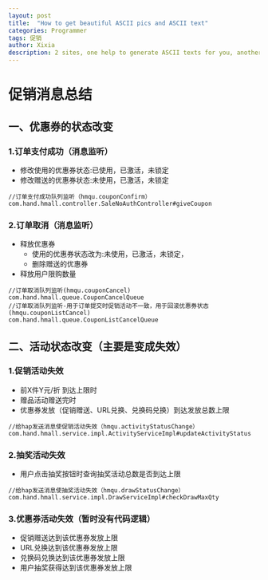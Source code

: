 ```yaml
---
layout: post
title:  "How to get beautiful ASCII pics and ASCII text"
categories: Programmer
tags: 促销
author: Xixia
description: 2 sites, one help to generate ASCII texts for you, another have lots of ASCII pics.
---
```

# 促销消息总结

## 一、优惠券的状态改变
### 1.订单支付成功（消息监听）
- 修改使用的优惠券状态:已使用，已激活，未锁定
- 修改赠送的优惠券状态:未使用，已激活，未锁定
```
//订单支付成功队列监听（hmqu.couponConfirm）
com.hand.hmall.controller.SaleNoAuthController#giveCoupon
```
### 2.订单取消（消息监听）
- 释放优惠券
    - 使用的优惠券状态改为:未使用，已激活，未锁定，
    - 删除赠送的优惠券
- 释放用户限购数量

```
//订单取消队列监听(hmqu.couponCancel)
com.hand.hmall.queue.CouponCancelQueue
//订单取消队列监听-用于订单提交时促销活动不一致，用于回滚优惠券状态(hmqu.couponListCancel)
com.hand.hmall.queue.CouponListCancelQueue
```

## 二、活动状态改变（主要是变成失效）
### 1.促销活动失效
- 前X件Y元/折 到达上限时
- 赠品活动赠送完时
- 优惠券发放（促销赠送、URL兑换、兑换码兑换）到达发放总数上限

```
//给hap发送消息使促销活动失效（hmqu.activityStatusChange）
com.hand.hmall.service.impl.ActivityServiceImpl#updateActivityStatus
```
### 2.抽奖活动失效
- 用户点击抽奖按钮时查询抽奖活动总数是否到达上限
```
//给hap发送消息使抽奖活动失效（hmqu.drawStatusChange）
com.hand.hmall.service.impl.DrawServiceImpl#checkDrawMaxQty
```

### 3.优惠券活动失效（暂时没有代码逻辑）
- 促销赠送达到该优惠券发放上限
- URL兑换达到该优惠券发放上限
- 兑换码兑换达到该优惠券发放上限
- 用户抽奖获得达到该优惠券发放上限
